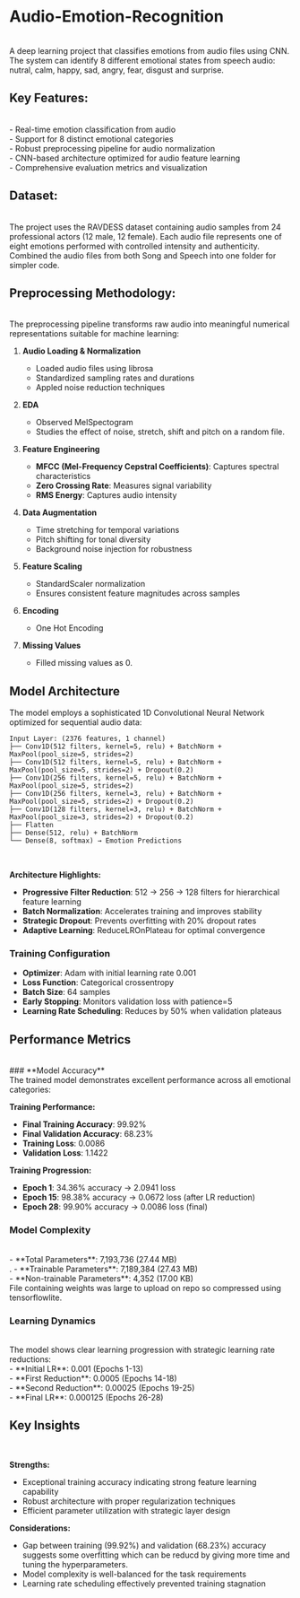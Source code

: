 # Audio-Emotion-Recognition
<br>
A deep learning project that classifies emotions from audio files using CNN. The system can identify 8 different emotional states from speech audio: nutral, calm, happy, sad, angry, fear, disgust and surprise.
<br>

## Key Features:
<br>
- Real-time emotion classification from audio<br>
- Support for 8 distinct emotional categories<br>
- Robust preprocessing pipeline for audio normalization<br>
- CNN-based architecture optimized for audio feature learning<br>
- Comprehensive evaluation metrics and visualization<br>

## Dataset: 
<br>
The project uses the RAVDESS dataset containing audio samples from 24 professional actors (12 male, 12 female). Each audio file represents one of eight emotions performed with controlled intensity and authenticity. Combined the audio files from both Song and Speech into one folder for simpler code.
<br>

## Preprocessing Methodology:
<br>
The preprocessing pipeline transforms raw audio into meaningful numerical representations suitable for machine learning:

1. **Audio Loading & Normalization** <br>
   - Loaded audio files using librosa <br>
   - Standardized sampling rates and durations <br>
   - Appled noise reduction techniques<br>

2. **EDA** <br>
   - Observed MelSpectogram <br>
   - Studies the effect of noise, stretch, shift and pitch on a random file. <br>

3. **Feature Engineering** <br>
   - **MFCC (Mel-Frequency Cepstral Coefficients)**: Captures spectral characteristics <br>
   - **Zero Crossing Rate**: Measures signal variability <br>
   - **RMS Energy**: Captures audio intensity <br>

4. **Data Augmentation** <br>
   - Time stretching for temporal variations <br>
   - Pitch shifting for tonal diversity <br>
   - Background noise injection for robustness <br>

5. **Feature Scaling** <br>
   - StandardScaler normalization <br>
   - Ensures consistent feature magnitudes across samples <br>

6. **Encoding** <br>
   - One Hot Encoding <br>

7. **Missing Values** <br>
   - Filled missing values as 0.

## Model Architecture <br>
The model employs a sophisticated 1D Convolutional Neural Network optimized for sequential audio data: <br>

```
Input Layer: (2376 features, 1 channel)
├── Conv1D(512 filters, kernel=5, relu) + BatchNorm + MaxPool(pool_size=5, strides=2)
├── Conv1D(512 filters, kernel=5, relu) + BatchNorm + MaxPool(pool_size=5, strides=2) + Dropout(0.2)
├── Conv1D(256 filters, kernel=5, relu) + BatchNorm + MaxPool(pool_size=5, strides=2)
├── Conv1D(256 filters, kernel=3, relu) + BatchNorm + MaxPool(pool_size=5, strides=2) + Dropout(0.2)
├── Conv1D(128 filters, kernel=3, relu) + BatchNorm + MaxPool(pool_size=3, strides=2) + Dropout(0.2)
├── Flatten
├── Dense(512, relu) + BatchNorm
└── Dense(8, softmax) → Emotion Predictions
```
<br>

**Architecture Highlights:**
<br>
- **Progressive Filter Reduction**: 512 → 256 → 128 filters for hierarchical feature learning <br>
- **Batch Normalization**: Accelerates training and improves stability <br>
- **Strategic Dropout**: Prevents overfitting with 20% dropout rates <br>
- **Adaptive Learning**: ReduceLROnPlateau for optimal convergence <br>

### **Training Configuration** <br>
- **Optimizer**: Adam with initial learning rate 0.001 <br>
- **Loss Function**: Categorical crossentropy <br>
- **Batch Size**: 64 samples <br>
- **Early Stopping**: Monitors validation loss with patience=5 <br>
- **Learning Rate Scheduling**: Reduces by 50% when validation plateaus <br>

## Performance Metrics
<br>
### **Model Accuracy**
<br>
The trained model demonstrates excellent performance across all emotional categories:<br>

**Training Performance:** <br>
- **Final Training Accuracy**: 99.92% <br>
- **Final Validation Accuracy**: 68.23% <br>
- **Training Loss**: 0.0086 <br>
- **Validation Loss**: 1.1422 <br>
 
**Training Progression:** <br>
- **Epoch 1**: 34.36% accuracy → 2.0941 loss <br>
- **Epoch 15**: 98.38% accuracy → 0.0672 loss (after LR reduction) <br>
- **Epoch 28**: 99.90% accuracy → 0.0086 loss (final) <br>

### **Model Complexity**
<br>
- **Total Parameters**: 7,193,736 (27.44 MB) <br>.  
- **Trainable Parameters**: 7,189,384 (27.43 MB) <br>
- **Non-trainable Parameters**: 4,352 (17.00 KB) <br>
File containing weights was large to upload on repo so compressed using tensorflowlite. <br>

### **Learning Dynamics**
<br>
The model shows clear learning progression with strategic learning rate reductions: <br>
- **Initial LR**: 0.001 (Epochs 1-13) <br>
- **First Reduction**: 0.0005 (Epochs 14-18) <br>
- **Second Reduction**: 0.00025 (Epochs 19-25) <br>
- **Final LR**: 0.000125 (Epochs 26-28) <br>

## Key Insights
<br>

**Strengths:** <br>
- Exceptional training accuracy indicating strong feature learning capability <br>
- Robust architecture with proper regularization techniques <br>
- Efficient parameter utilization with strategic layer design <br>

**Considerations:** <br>
- Gap between training (99.92%) and validation (68.23%) accuracy suggests some overfitting which can be reducd by giving more time and tuning the hyperparameters. <br>
- Model complexity is well-balanced for the task requirements <br>
- Learning rate scheduling effectively prevented training stagnation <br>
